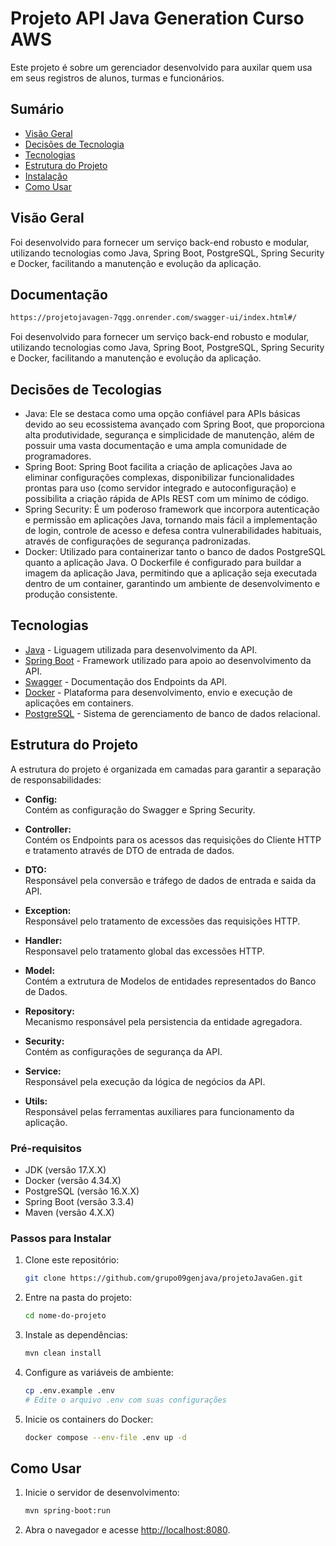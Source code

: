 # Projeto API Java Generation Curso AWS

Este projeto é sobre um gerenciador desenvolvido para auxilar quem usa em seus registros de alunos, turmas e funcionários.

## Sumário

- [Visão Geral](#generalview)
- [Decisões de Tecnologia](#achitecturedecisions)
- [Tecnologias](#technologies)
- [Estrutura do Projeto](#projectstructure)
- [Instalação](#installation)
- [Como Usar](#howtouse)

## Visão Geral

Foi desenvolvido para fornecer um serviço back-end robusto e modular, utilizando tecnologias como Java, Spring Boot, PostgreSQL, Spring Security e Docker, facilitando a manutenção e evolução da aplicação.

## Documentação

   ```bash
   https://projetojavagen-7qgg.onrender.com/swagger-ui/index.html#/
   ```
Foi desenvolvido para fornecer um serviço back-end robusto e modular, utilizando tecnologias como Java, Spring Boot, PostgreSQL, Spring Security e Docker, facilitando a manutenção e evolução da aplicação.

## Decisões de Tecologias

- Java: Ele se destaca como uma opção confiável para APIs básicas devido ao seu ecossistema avançado com Spring Boot, que proporciona alta produtividade, segurança e simplicidade de manutenção, além de possuir uma vasta documentação e uma ampla comunidade de programadores.
- Spring Boot: Spring Boot facilita a criação de aplicações Java ao eliminar configurações complexas, disponibilizar funcionalidades prontas para uso (como servidor integrado e autoconfiguração) e possibilita a criação rápida de APIs REST com um mínimo de código.
- Spring Security: É um poderoso framework que incorpora autenticação e permissão em aplicações Java, tornando mais fácil a implementação de login, controle de acesso e defesa contra vulnerabilidades habituais, através de configurações de segurança padronizadas.
- Docker: Utilizado para containerizar tanto o banco de dados PostgreSQL quanto a aplicação Java. O Dockerfile é configurado para buildar a imagem da aplicação Java, permitindo que a aplicação seja executada dentro de um container, garantindo um ambiente de desenvolvimento e produção consistente.

## Tecnologias

- [Java](https://www.oracle.com/br/java/technologies/downloads/) - Liguagem utilizada para desenvolvimento da API.
- [Spring Boot](https://start.spring.io) - Framework utilizado para apoio ao desenvolvimento da API.
- [Swagger](https://springdoc.org) - Documentação dos Endpoints da API.
- [Docker](https://www.docker.com/) - Plataforma para desenvolvimento, envio e execução de aplicações em containers.
- [PostgreSQL](https://www.postgresql.org/) - Sistema de gerenciamento de banco de dados relacional.

## Estrutura do Projeto

A estrutura do projeto é organizada em camadas para garantir a separação de responsabilidades:

- **Config:**  
  Contém as configuração do Swagger e Spring Security.

- **Controller:**  
  Contém os Endpoints para os acessos das requisições do Cliente HTTP e tratamento através de DTO de entrada de dados.

- **DTO:**  
  Responsável pela conversão e tráfego de dados de entrada e saida da API.

- **Exception:**  
  Responsável pelo tratamento de excessões das requisições HTTP.

- **Handler:**  
  Responsavel pelo tratamento global das excessões HTTP.

- **Model:**  
  Contém a extrutura de Modelos de entidades representados do Banco de Dados.

- **Repository:**  
  Mecanismo responsável pela persistencia da entidade agregadora.

- **Security:**  
  Contém as configurações de segurança da API.

- **Service:**  
  Responsável pela execução da lógica de negócios da API.

- **Utils:**  
  Responsável pelas ferramentas auxiliares para funcionamento da aplicação.


### Pré-requisitos

- JDK (versão 17.X.X)
- Docker (versão 4.34.X)
- PostgreSQL (versão 16.X.X)
- Spring Boot (versão 3.3.4)
- Maven (versão 4.X.X)

### Passos para Instalar

1. Clone este repositório:
   ```bash
   git clone https://github.com/grupo09genjava/projetoJavaGen.git
   ```
2. Entre na pasta do projeto:

   ```bash
   cd nome-do-projeto
   ```

3. Instale as dependências:

   ```bash
   mvn clean install
   ```

4. Configure as variáveis de ambiente:

   ```bash
   cp .env.example .env
   # Edite o arquivo .env com suas configurações
   ```

5. Inicie os containers do Docker:

   ```bash
   docker compose --env-file .env up -d
   ```

## Como Usar

1. Inicie o servidor de desenvolvimento:

   ```bash
   mvn spring-boot:run
   ```

2. Abra o navegador e acesse [http://localhost:8080](http://localhost:8080/swagger-ui/index.html).
